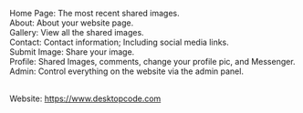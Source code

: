 Home Page: The most recent shared images.<br>
About: About your website page.<br>
Gallery: View all the shared images.<br>
Contact: Contact information; Including social media links.<br>
Submit Image: Share your image.<br>
Profile: Shared Images, comments, change your profile pic, and Messenger.<br>
Admin: Control everything on the website via the admin panel.<br><br> 

Website: https://www.desktopcode.com<br>

